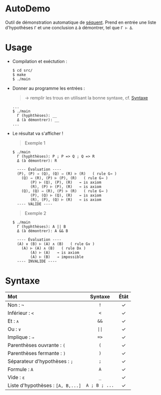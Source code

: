 # AutoDemo
 
Outil de démonstration automatique de [séquent](https://fr.wikipedia.org/wiki/Calcul_des_séquents). 
Prend en entrée une liste d'hypothèses `Γ` et une conclusion `Δ` à démontrer, tel que `Γ ⊢ Δ`.

# Usage

+ Compilation et exéctution :
    ```
    $ cd src/
    $ make
    $ ./main
    ```
+ Donner au programme les entrées : 
  > → remplir les trous en utilisant la bonne syntaxe, cf. [Syntaxe](#Syntaxe)
    ```
    ...
    $ ./main
      Γ (hyphthèses): __
      Δ (à démontrer): __
    ...
    ```
+ Le résultat va s'afficher !
    > Exemple 1
    ```
    $ ./main
      Γ (hyphthèses): P ; P => Q ; Q => R
      Δ (à démontrer): R

      ---- Évaluation ----
      (P), (P) ⇒ (Q), (Q) ⇒ (R) ⊢ (R)   ( rule G→ )
        (Q) ⇒ (R), (P) ⊢ (P), (R)   ( rule G→ )
            (P) ⊢ (Q), (P), (R)   → is axiom
            (R), (P) ⊢ (P), (R)   → is axiom
        (Q), (Q) ⇒ (R), (P) ⊢ (R)   ( rule G→ )
            (P), (Q) ⊢ (Q), (R)   → is axiom
            (R), (P), (Q) ⊢ (R)   → is axiom
      ---- VALIDE ----
    ```
    > Exemple 2
    ```
    $ ./main
      Γ (hyphthèses): A || B
      Δ (à démontrer): A && B

      ---- Évaluation ----
      (A) ∨ (B) ⊢ (A) ∧ (B)   ( rule G∨ )
        (A) ⊢ (A) ∧ (B)   ( rule D∧ )
            (A) ⊢ (A)   → is axiom
            (A) ⊢ (B)   → impossible
      ---- INVALIDE ----
    ```

# Syntaxe

| Mot                               |    Syntaxe    | Étât  |
| :-------------------------------- | :-----------: | :---: |
| Non : `¬`                         |      `!`      |   ✓   |
| Inférieur : `<`                   |      `<`      |   ✓   |
| Et : `∧`                          |     `&&`      |   ✓   |
| Ou : `∨`                          |    `\|\|`     |   ✓   |
| Implique : `⇒`                    |     `=>`      |   ✓   |
| Parenthèses ouvrante : `(`        |      `(`      |   ✓   |
| Parenthèses fermante : `)`        |      `)`      |   ✓   |
| Séparateur d'hypothèses : `;`     |      `;`      |   ✓   |
| Formule : `A`                     |      `A`      |   ✓   |
| Vide : `ε`                        |      `_`      |   ✓   |
| Liste d'hypothèses : `[A, B,...]` | `A ; B ; ...` |   ✓   |

